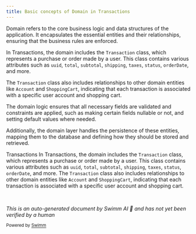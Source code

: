```yaml
---
title: Basic concepts of Domain in Transactions
---
```

Domain refers to the core business logic and data structures of the application. It encapsulates the essential entities and their relationships, ensuring that the business rules are enforced.

In Transactions, the domain includes the `Transaction` class, which represents a purchase or order made by a user. This class contains various attributes such as `uuid`, `total`, `subtotal`, `shipping`, `taxes`, `status`, `orderDate`, and more.

The `Transaction` class also includes relationships to other domain entities like `Account` and `ShoppingCart`, indicating that each transaction is associated with a specific user account and shopping cart.

The domain logic ensures that all necessary fields are validated and constraints are applied, such as making certain fields nullable or not, and setting default values where needed.

Additionally, the domain layer handles the persistence of these entities, mapping them to the database and defining how they should be stored and retrieved.

Transactions In Transactions, the domain includes the `Transaction` class, which represents a purchase or order made by a user. This class contains various attributes such as `uuid`, `total`, `subtotal`, `shipping`, `taxes`, `status`, `orderDate`, and more. The `Transaction` class also includes relationships to other domain entities like `Account` and `ShoppingCart`, indicating that each transaction is associated with a specific user account and shopping cart.

&nbsp;

*This is an auto-generated document by Swimm AI 🌊 and has not yet been verified by a human*

<SwmMeta version="3.0.0" repo-id="Z2l0aHViJTNBJTNBZ3JlZW5maWVsZC1lY29tbWVyY2UlM0ElM0FTd2ltbS1EZW1v" repo-name="greenfield-ecommerce" doc-type="overview"><sup>Powered by [Swimm](/)</sup></SwmMeta>
